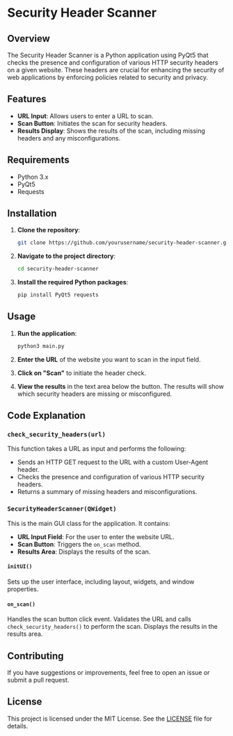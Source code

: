 # Security Header Scanner

## Overview

The Security Header Scanner is a Python application using PyQt5 that checks the presence and configuration of various HTTP security headers on a given website. These headers are crucial for enhancing the security of web applications by enforcing policies related to security and privacy.

## Features

- **URL Input**: Allows users to enter a URL to scan.
- **Scan Button**: Initiates the scan for security headers.
- **Results Display**: Shows the results of the scan, including missing headers and any misconfigurations.

## Requirements

- Python 3.x
- PyQt5
- Requests

## Installation

1. **Clone the repository**:
    ```bash
    git clone https://github.com/yourusername/security-header-scanner.git
    ```

2. **Navigate to the project directory**:
    ```bash
    cd security-header-scanner
    ```

3. **Install the required Python packages**:
    ```bash
    pip install PyQt5 requests
    ```

## Usage

1. **Run the application**:
    ```bash
    python3 main.py
    ```

2. **Enter the URL** of the website you want to scan in the input field.

3. **Click on "Scan"** to initiate the header check.

4. **View the results** in the text area below the button. The results will show which security headers are missing or misconfigured.

## Code Explanation

### `check_security_headers(url)`

This function takes a URL as input and performs the following:

- Sends an HTTP GET request to the URL with a custom User-Agent header.
- Checks the presence and configuration of various HTTP security headers.
- Returns a summary of missing headers and misconfigurations.

### `SecurityHeaderScanner(QWidget)`

This is the main GUI class for the application. It contains:

- **URL Input Field**: For the user to enter the website URL.
- **Scan Button**: Triggers the `on_scan` method.
- **Results Area**: Displays the results of the scan.

#### `initUI()`

Sets up the user interface, including layout, widgets, and window properties.

#### `on_scan()`

Handles the scan button click event. Validates the URL and calls `check_security_headers()` to perform the scan. Displays the results in the results area.

## Contributing

If you have suggestions or improvements, feel free to open an issue or submit a pull request.

## License

This project is licensed under the MIT License. See the [LICENSE](LICENSE) file for details.

